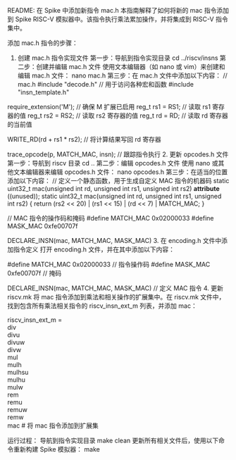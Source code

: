 README: 在 Spike 中添加新指令 mac.h
本指南解释了如何将新的 mac 指令添加到 Spike RISC-V 模拟器中。该指令执行乘法累加操作，并将集成到 RISC-V 指令集中。

添加 mac.h 指令的步骤：
1. 创建 mac.h 指令实现文件
第一步：导航到指令实现目录
cd ../riscv/insns
第二步：创建并编辑 mac.h 文件
使用文本编辑器（如 nano 或 vim）来创建和编辑 mac.h 文件：
nano mac.h
第三步：在 mac.h 文件中添加以下内容：
// mac.h
#include "decode.h"  // 用于访问各种宏和函数
#include "insn_template.h"

require_extension('M');  // 确保 M 扩展已启用
reg_t rs1 = RS1;  // 读取 rs1 寄存器的值
reg_t rs2 = RS2;  // 读取 rs2 寄存器的值
reg_t rd = RD;    // 读取 rd 寄存器的当前值

WRITE_RD(rd + rs1 * rs2);  // 将计算结果写回 rd 寄存器

trace_opcode(p, MATCH_MAC, insn);  // 跟踪指令执行
2. 更新 opcodes.h 文件
第一步：导航到 riscv 目录
cd ..
第二步：编辑 opcodes.h 文件
使用 nano 或其他文本编辑器来编辑 opcodes.h 文件：
nano opcodes.h
第三步：在适当的位置添加以下内容：
// 定义一个静态函数，用于生成自定义 MAC 指令的机器码
static uint32_t mac(unsigned int rd, unsigned int rs1, unsigned int rs2) __attribute__ ((unused));
static uint32_t mac(unsigned int rd, unsigned int rs1, unsigned int rs2) {
    return (rs2 << 20) | (rs1 << 15) | (rd << 7) | MATCH_MAC;
}

// MAC 指令的操作码和掩码
#define MATCH_MAC    0x02000033
#define MASK_MAC     0xfe00707f

DECLARE_INSN(mac, MATCH_MAC, MASK_MAC)
3. 在 encoding.h 文件中添加指令定义
打开 encoding.h 文件，并在其中添加以下内容：

#define MATCH_MAC 0x02000033  // 指令操作码
#define MASK_MAC  0xfe00707f  // 掩码

DECLARE_INSN(mac, MATCH_MAC, MASK_MAC)  // 定义 MAC 指令
4. 更新 riscv.mk
将 mac 指令添加到乘法和相关操作的扩展集中。在 riscv.mk 文件中，找到包含所有乘法相关指令的 riscv_insn_ext_m 列表，并添加 mac：

riscv_insn_ext_m = \
  div \
  divu \
  divuw \
  divw \
  mul \
  mulh \
  mulhsu \
  mulhu \
  mulw \
  rem \
  remu \
  remuw \
  remw \
  mac  # 将 mac 指令添加到扩展集

运行过程：
导航到指令实现目录
make clean
更新所有相关文件后，使用以下命令重新构建 Spike 模拟器：
make
